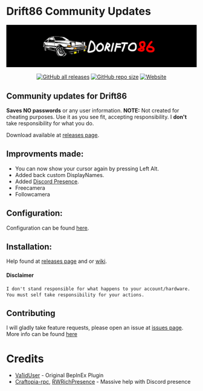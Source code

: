﻿﻿
# Drift86 Community Updates

<p align="center">
  <a href="https://sneaky.pink">
    <img src="other/images/banner.png"></a>
</p>
<p align="center">
<a href="https://github.com/MageSneaky/Drift86CE/releases"><img alt="GitHub all releases" src="https://img.shields.io/github/downloads/MageSneaky/Drift86CE/total?color=pink&label=Downloads&logo=github&style=flat-square"></a>
<a href="https://github.com/MageSneaky/Drift86CE"><img alt="GitHub repo size" src="https://img.shields.io/github/repo-size/MageSneaky/Drift86CE?color=pink&label=Repo%20Size&logo=github&style=flat-square"></a>
<a href="https://sneaky.pink"><img alt="Website" src="https://img.shields.io/website?down_color=pink&down_message=sneaky.pink&label=Website&up_color=pink&up_message=sneaky.pink&url=https%3A%2F%2Fsneaky.pink"></a>
</p>

## Community updates for Drift86

**Saves NO passwords** or any user information.
**NOTE:** Not created for cheating purposes. Use it as you see fit, accepting responsibility. I  **don't** take responsibility for what you do.

Download available at [releases page](https://github.com/MageSneaky/Drift86CE/releases).

## Improvments made:
- You can now show your cursor again by pressing Left Alt.
- Added back custom DisplayNames.
- Added [Discord Presence](https://github.com/MageSneaky/Drift86CE/wiki/Discord-Presence).
- Freecamera
- Followcamera

## Configuration:
Configuration can be found [here](https://github.com/MageSneaky/Drift86CE/wiki#configuration).

## Installation:
Help found at [releases page](https://github.com/MageSneaky/Drift86CE/releases) and or [wiki](https://github.com/MageSneaky/Drift86CE/wiki#installation).

#### Disclaimer
```
I don't stand responsible for what happens to your account/hardware. You must self take responsibility for your actions.
```

## Contributing
I will gladly take feature requests, please open an issue at [issues page](https://github.com/MageSneaky/Drift86CE/issues).
More info can be found [here](https://github.com/MageSneaky/Drift86CE/wiki#installation)

# Credits

- [Va1idUser](https://github.com/McSkinnerOG) - Original BepInEx Plugin
- [Craftopia-rpc](https://github.com/eai04191/craftopia-rpc), [RWRichPresence](https://github.com/Weilbyte/RWRichPresence) - Massive help with Discord presence
